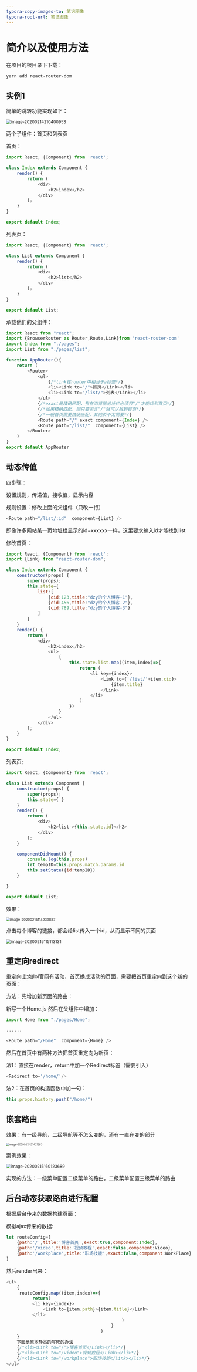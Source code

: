 ```yaml
---
typora-copy-images-to: 笔记图像
typora-root-url: 笔记图像
---
```


# 简介以及使用方法

在项目的根目录下下载：

~~~
yarn add react-router-dom
~~~

## 实例1

简单的跳转功能实现如下：

<img src="/image-20200214210400953.png" alt="image-20200214210400953" style="zoom: 80%;" />

两个子组件：首页和列表页

首页：

~~~js
import React, {Component} from 'react';

class Index extends Component {
    render() {
        return (
            <div>
                <h2>index</h2>
            </div>
        );
    }
}

export default Index;
~~~

列表页：

~~~js
import React, {Component} from 'react';

class List extends Component {
    render() {
        return (
            <div>
                <h2>list</h2>
            </div>
        );
    }
}

export default List;
~~~

承载他们的父组件：

~~~js
import React from "react";
import {BrowserRouter as Router,Route,Link}from 'react-router-dom'
import Index from "./pages";
import List from "./pages/list";

function AppRouter(){
    return (
        <Router>
            <ul>
                {/*link在router中相当于a标签*/}
                <li><Link to="/">首页</Link></li>
                <li><Link to="/list/">列表</Link></li>
            </ul>
            {/*exact是精确匹配，指在浏览器地址栏必须打"/"才能找到首页*/}
            {/*如果精确匹配，则只要包含"/"就可以找到首页*/}
            {/*一般首页需要精确匹配，其他页不太需要*/}
            <Route path="/" exact component={Index} />
            <Route path="/list/"  component={List} />
        </Router>
    )
}
export default AppRouter
~~~

## 动态传值

四步骤：

设置规则，传递值，接收值，显示内容

规则设置：修改上面的父组件（只改一行）

~~~js
<Route path="/list/:id"  component={List} />
~~~

即像许多网站某一页地址栏显示的id=xxxxxx一样，这里要求输入id才能找到list

修改首页：

~~~js
import React, {Component} from 'react';
import {Link} from "react-router-dom";

class Index extends Component {
    constructor(props) {
        super(props);
        this.state={
            list:[
                {cid:123,title:"dzy的个人博客-1"},
                {cid:456,title:"dzy的个人博客-2"},
                {cid:789,title:"dzy的个人博客-3"}
            ]
        }
    }
    render() {
        return (
            <div>
                <h2>index</h2>
                <ul>
                    {
                        this.state.list.map((item,index)=>{
                            return (
                                <li key={index}>
                                    <Link to={'/list/'+item.cid}>
                                        {item.title}
                                    </Link>
                                </li>
                            )
                        })
                    }
                </ul>
            </div>
        );
    }
}

export default Index;
~~~

列表页;

~~~js
import React, {Component} from 'react';

class List extends Component {
    constructor(props) {
        super(props);
        this.state={ }
    }
    render() {
        return (
            <div>
                <h2>list->{this.state.id}</h2>
            </div>
        );
    }

    componentDidMount() {
        console.log(this.props)
        let tempID=this.props.match.params.id
        this.setState({id:tempID})
    }

}

export default List;
~~~

效果：

<img src="/image-20200215114939887.png" alt="image-20200215114939887" style="zoom:67%;" />

点击每个博客的链接，都会给list传入一个id，从而显示不同的页面

<img src="/image-20200215115113131.png" alt="image-20200215115113131" style="zoom:80%;" />

## 重定向redirect

重定向,比如lol官网有活动，首页换成活动的页面，需要把首页重定向到这个新的页面：

方法：先增加新页面的路由：

新写一个Home.js  然后在父组件中增加：

~~~js
import Home from "./pages/Home";

......

<Route path="/Home"  component={Home} />
~~~

然后在首页中有两种方法把首页重定向为新页：



法1：直接在render，return中加一个Redirect标签（需要引入）

~~~js
<Redirect to='/home/'/>
~~~

法2：在首页的构造函数中加一句：

~~~js
this.props.history.push("/home/")
~~~



## 嵌套路由

效果：有一级导航，二级导航等不怎么变的，还有一直在变的部分

<img src="/image-20200215121421663.png" alt="image-20200215121421663" style="zoom: 50%;" />

案例效果：

<img src="/image-20200215160123689.png" alt="image-20200215160123689" style="zoom:80%;" />

实现的方法：一级菜单配置二级菜单的路由，二级菜单配置三级菜单的路由



## 后台动态获取路由进行配置

根据后台传来的数据构建页面：

模拟ajax传来的数据:

~~~js
let routeConfig=[
    {path:'/',title:'博客首页',exact:true,component:Index},
    {path:'/video',title:'视频教程',exact:false,component:Video},
    {path:'/workplace',title:'职场技能',exact:false,component:WorkPlace}
]
~~~

然后render出来：

~~~js
<ul>
    {
     routeConfig.map((item,index)=>{
          return(
          <li key={index}>
              <Link to={item.path}>{item.title}</Link>
          </li>
                                            )
                                        }
                                    )
    }
    下面是原本静态的写死的办法
    {/*<li><Link to="/">博客首页</Link></li>*/}
    {/*<li><Link to="/video">视频教程</Link></li>*/}
    {/*<li><Link to="/workplace">职场技能</Link></li>*/}
</ul>
~~~

